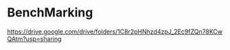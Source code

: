 # BenchMarking

https://drive.google.com/drive/folders/1C8r2pHNhzd4zpJ_2Ec9fZQn78KCwQAtm?usp=sharing